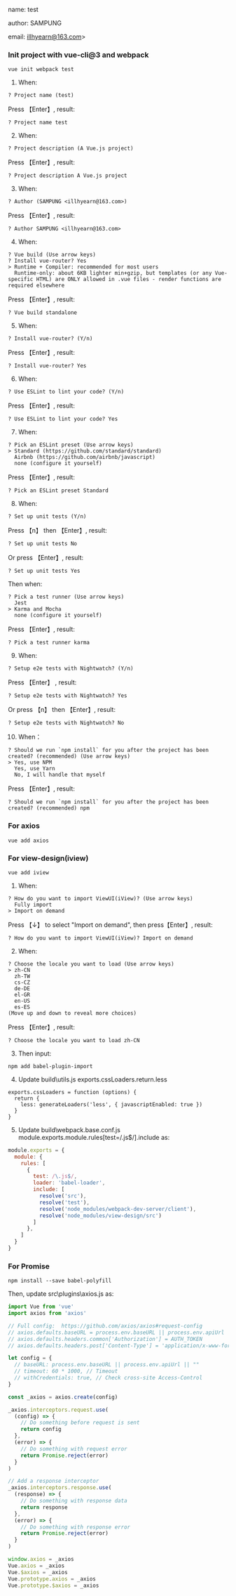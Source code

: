name: test

author: SAMPUNG

email: illhyearn@163.com>

### Init project with vue-cli@3 and webpack

```shell
vue init webpack test
```

1. When:

```shell
? Project name (test)
```
Press 【Enter】, result:

```shell
? Project name test
```

2. When:

```shell
? Project description (A Vue.js project)
```
Press 【Enter】, result:

```shell
? Project description A Vue.js project
```

3. When:

```shell
? Author (SAMPUNG <illhyearn@163.com>)
```
Press 【Enter】, result:

```shell
? Author SAMPUNG <illhyearn@163.com>
```

4. When:

```shell
? Vue build (Use arrow keys)
? Install vue-router? Yes
> Runtime + Compiler: recommended for most users
  Runtime-only: about 6KB lighter min+gzip, but templates (or any Vue-specific HTML) are ONLY allowed in .vue files - render functions are required elsewhere
```
Press 【Enter】, result:

```shell
? Vue build standalone
```

5. When:

```shell
? Install vue-router? (Y/n)
```

Press 【Enter】, result:

```shell
? Install vue-router? Yes
```

6. When:

```shell
? Use ESLint to lint your code? (Y/n)
```

Press 【Enter】, result:

```shell
? Use ESLint to lint your code? Yes
```

7. When:

```shell
? Pick an ESLint preset (Use arrow keys)
> Standard (https://github.com/standard/standard)
  Airbnb (https://github.com/airbnb/javascript)
  none (configure it yourself)
```

Press 【Enter】, result:

```shell
? Pick an ESLint preset Standard
```

8. When:

```shell
? Set up unit tests (Y/n)
```

Press 【n】 then 【Enter】, result:

```shell
? Set up unit tests No
```

Or press 【Enter】, result:

```shell
? Set up unit tests Yes
```

Then when:

```shell
? Pick a test runner (Use arrow keys)
  Jest
> Karma and Mocha
  none (configure it yourself)
```
Press 【Enter】, result:

```shell
? Pick a test runner karma
```

9. When:

```shell
? Setup e2e tests with Nightwatch? (Y/n)
```

Press 【Enter】 , result:

```shell
? Setup e2e tests with Nightwatch? Yes
```

Or press 【n】 then 【Enter】, result:

```shell
? Setup e2e tests with Nightwatch? No
```

10. When：

```shell
? Should we run `npm install` for you after the project has been created? (recommended) (Use arrow keys)
> Yes, use NPM
  Yes, use Yarn
  No, I will handle that myself
```

Press 【Enter】, result:

```shell
? Should we run `npm install` for you after the project has been created? (recommended) npm
```

### For axios

```shell
vue add axios
```

### For view-design(iview)

```shell
vue add iview
```

1. When:

```shell
? How do you want to import ViewUI(iView)? (Use arrow keys)
  Fully import
> Import on demand
```

Press 【↓】 to select "Import on demand", then press【Enter】, result:

```shell
? How do you want to import ViewUI(iView)? Import on demand
```

2. When:

```shell
? Choose the locale you want to load (Use arrow keys)
> zh-CN
  zh-TW
  cs-CZ
  de-DE
  el-GR
  en-US
  es-ES
(Move up and down to reveal more choices)
```

Press 【Enter】, result:

```shell
? Choose the locale you want to load zh-CN
```

3. Then input:

```shell
npm add babel-plugin-import
```

4. Update build\utils.js exports.cssLoaders.return.less

```shell
exports.cssLoaders = function (options) {
  return {
    less: generateLoaders('less', { javascriptEnabled: true })
  }
}
```

5. Update build\webpack.base.conf.js module.exports.module.rules[test=/\.js$/].include as:

```javascript
module.exports = {
  module: {
    rules: [
      {
        test: /\.js$/,
        loader: 'babel-loader',
        include: [
          resolve('src'),
          resolve('test'),
          resolve('node_modules/webpack-dev-server/client'),
          resolve('node_modules/view-design/src')
        ]
      },
    ]
  }
}
```

### For Promise

```shell
npm install --save babel-polyfill
```

Then, update src\plugins\axios.js as:

```javascript
import Vue from 'vue'
import axios from 'axios'

// Full config:  https://github.com/axios/axios#request-config
// axios.defaults.baseURL = process.env.baseURL || process.env.apiUrl || ''
// axios.defaults.headers.common['Authorization'] = AUTH_TOKEN
// axios.defaults.headers.post['Content-Type'] = 'application/x-www-form-urlencoded'

let config = {
  // baseURL: process.env.baseURL || process.env.apiUrl || ""
  // timeout: 60 * 1000, // Timeout
  // withCredentials: true, // Check cross-site Access-Control
}

const _axios = axios.create(config)

_axios.interceptors.request.use(
  (config) => {
    // Do something before request is sent
    return config
  },
  (error) => {
    // Do something with request error
    return Promise.reject(error)
  }
)

// Add a response interceptor
_axios.interceptors.response.use(
  (response) => {
    // Do something with response data
    return response
  },
  (error) => {
    // Do something with response error
    return Promise.reject(error)
  }
)

window.axios = _axios
Vue.axios = _axios
Vue.$axios = _axios
Vue.prototype.axios = _axios
Vue.prototype.$axios = _axios
```
